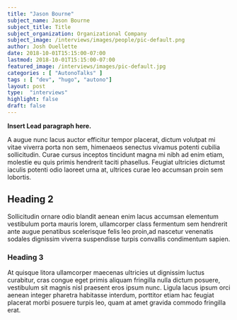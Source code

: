 ```yaml
---
title: "Jason Bourne"
subject_name: Jason Bourne
subject_title: Title
subject_organization: Organizational Company
subject_image: /interviews/images/people/pic-default.png
author: Josh Ouellette
date: 2018-10-01T15:15:00-07:00
lastmod: 2018-10-01T15:15:00-07:00
featured_image: /interviews/images/pic-default.jpg
categories : [ "AutonoTalks" ]
tags : [ "dev", "hugo", "autono"]
layout: post
type:  "interviews"
highlight: false
draft: false
---
```


**Insert Lead paragraph here.**

A augue nunc lacus auctor efficitur tempor placerat, dictum volutpat mi vitae viverra porta non sem, himenaeos senectus vivamus potenti cubilia sollicitudin. Curae cursus inceptos tincidunt magna mi nibh ad enim etiam, molestie eu quis primis hendrerit taciti phasellus. Feugiat ultricies dictumst iaculis potenti odio laoreet urna at, ultrices curae leo accumsan proin sem lobortis.

## Heading 2

Sollicitudin ornare odio blandit aenean enim lacus accumsan elementum vestibulum porta mauris lorem, ullamcorper class fermentum sem hendrerit ante augue penatibus scelerisque felis leo proin,ad nascetur venenatis sodales dignissim viverra suspendisse turpis convallis condimentum sapien.

### Heading 3

At quisque litora ullamcorper maecenas ultricies ut dignissim luctus curabitur, cras congue eget primis aliquam fringilla nulla dictum posuere, vestibulum sit magnis nisl praesent eros ipsum nunc. Ligula lacus ipsum orci aenean integer pharetra habitasse interdum, porttitor etiam hac feugiat placerat morbi posuere turpis leo, quam at amet gravida commodo fringilla erat.
